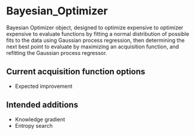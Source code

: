 # Bayesian_Optimizer #

Bayesian Optimizer object, designed to optimize expensive to optimizer expensive
to evaluate functions by fitting a normal distribution of possible fits to the
data using Gaussian process regression, then determining the next best point to
evaluate by maximizing an acquisition function, and refitting the Gaussian
process regressor.

## Current acquisition function options ##
- Expected improvement

## Intended additions ##
- Knowledge gradient
- Entropy search
